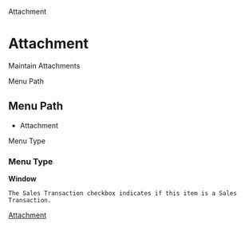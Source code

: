 
Attachment
# Attachment


Maintain Attachments

Menu Path
## Menu Path



- Attachment

Menu Type
### Menu Type

**Window**

```
The Sales Transaction checkbox indicates if this item is a Sales Transaction.
```

[Attachment](functional-guide/window/window-attachment.md)